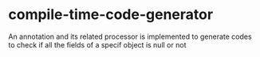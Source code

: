 # compile-time-code-generator
An annotation and its related processor is implemented to generate codes to check if all the fields of a specif object is null or not